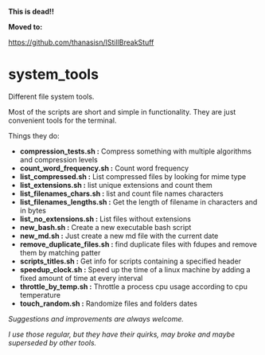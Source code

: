 

**This is dead!!**

**Moved to:**

https://github.com/thanasisn/IStillBreakStuff


# system_tools

Different file system tools.

Most of the scripts are short and simple in functionality.
They are just convenient tools for the terminal.

Things they do:
- **compression_tests.sh      :**  Compress something with multiple algorithms and compression levels
- **count_word_frequency.sh   :**  Count word frequency
- **list_compressed.sh        :**  List compressed files by looking for mime type
- **list_extensions.sh        :**  list unique extensions and count them
- **list_filenames_chars.sh   :**  list and count file names characters 
- **list_filenames_lengths.sh :**  Get the length of filename in characters and in bytes
- **list_no_extensions.sh     :**  List files without extensions
- **new_bash.sh               :**  Create a new executable bash script
- **new_md.sh                 :**  Just create a new md file with the current date
- **remove_duplicate_files.sh :**  find duplicate files with fdupes and remove them by matching patter
- **scripts_titles.sh         :**  Get info for scripts containing a specified header
- **speedup_clock.sh          :**  Speed up the time of a linux machine by adding a fixed amount of time at every interval
- **throttle_by_temp.sh       :**  Throttle a process cpu usage according to cpu temperature
- **touch_random.sh           :**  Randomize files and folders dates




*Suggestions and improvements are always welcome.*

*I use those regular, but they have their quirks, may broke and maybe superseded by other tools.*
